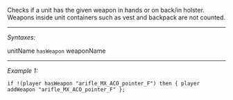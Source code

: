 Checks if a unit has the given weapon in hands or on back/in holster. Weapons inside unit containers such as vest and backpack are not counted.


---
*Syntaxes:*

unitName `hasWeapon` weaponName

---
*Example 1:*

```sqf
if !(player hasWeapon "arifle_MX_ACO_pointer_F") then { player addWeapon "arifle_MX_ACO_pointer_F" };
```